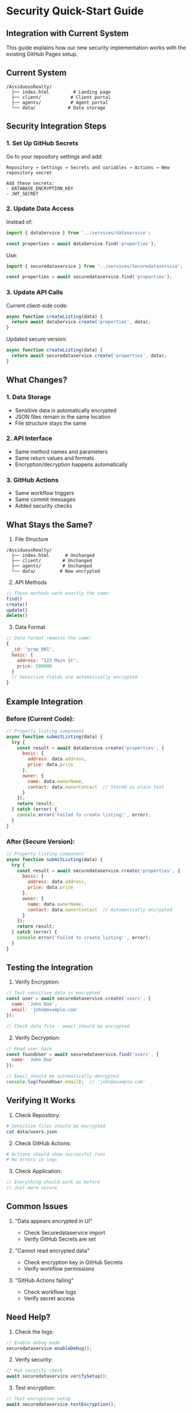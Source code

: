 # Security Quick-Start Guide

## Integration with Current System

This guide explains how our new security implementation works with the existing GitHub Pages setup.

## Current System
```
/AssiduousRealty/
  ├── index.html         # Landing page
  ├── client/           # Client portal
  ├── agents/           # Agent portal
  └── data/            # Data storage
```

## Security Integration Steps

### 1. Set Up GitHub Secrets

Go to your repository settings and add:
```
Repository → Settings → Secrets and variables → Actions → New repository secret

Add these secrets:
- DATABASE_ENCRYPTION_KEY
- JWT_SECRET
```

### 2. Update Data Access

Instead of:
```javascript
import { dataService } from '../services/dataservice';

const properties = await dataService.find('properties');
```

Use:
```javascript
import { securedataservice } from '../services/Securedataservice';

const properties = await securedataservice.find('properties');
```

### 3. Update API Calls

Current client-side code:
```javascript
async function createListing(data) {
  return await dataService.create('properties', data);
}
```

Updated secure version:
```javascript
async function createListing(data) {
  return await securedataservice.create('properties', data);
}
```

## What Changes?

### 1. Data Storage
- Sensitive data is automatically encrypted
- JSON files remain in the same location
- File structure stays the same

### 2. API Interface
- Same method names and parameters
- Same return values and formats
- Encryption/decryption happens automatically

### 3. GitHub Actions
- Same workflow triggers
- Same commit messages
- Added security checks

## What Stays the Same?

1. File Structure
```
/AssiduousRealty/
  ├── index.html      # Unchanged
  ├── client/        # Unchanged
  ├── agents/        # Unchanged
  └── data/         # Now encrypted
```

2. API Methods
```javascript
// These methods work exactly the same:
find()
create()
update()
delete()
```

3. Data Format
```javascript
// Data format remains the same:
{
  _id: "prop_001",
  basic: {
    address: "123 Main St",
    price: 500000
  }
  // Sensitive fields are automatically encrypted
}
```

## Example Integration

### Before (Current Code):
```javascript
// Property listing component
async function submitListing(data) {
  try {
    const result = await dataService.create('properties', {
      basic: {
        address: data.address,
        price: data.price
      },
      owner: {
        name: data.ownerName,
        contact: data.ownerContact  // Stored as plain text
      }
    });
    return result;
  } catch (error) {
    console.error('Failed to create listing:', error);
  }
}
```

### After (Secure Version):
```javascript
// Property listing component
async function submitListing(data) {
  try {
    const result = await securedataservice.create('properties', {
      basic: {
        address: data.address,
        price: data.price
      },
      owner: {
        name: data.ownerName,
        contact: data.ownerContact  // Automatically encrypted
      }
    });
    return result;
  } catch (error) {
    console.error('Failed to create listing:', error);
  }
}
```

## Testing the Integration

1. Verify Encryption:
```javascript
// Test sensitive data is encrypted
const user = await securedataservice.create('users', {
  name: 'John Doe',
  email: 'john@example.com'
});

// Check data file - email should be encrypted
```

2. Verify Decryption:
```javascript
// Read user back
const foundUser = await securedataservice.find('users', {
  name: 'John Doe'
});

// Email should be automatically decrypted
console.log(foundUser.email);  // 'john@example.com'
```

## Verifying It Works

1. Check Repository:
```bash
# Sensitive files should be encrypted
cat data/users.json
```

2. Check GitHub Actions:
```bash
# Actions should show successful runs
# No errors in logs
```

3. Check Application:
```javascript
// Everything should work as before
// Just more secure
```

## Common Issues

1. "Data appears encrypted in UI"
   - Check Securedataservice import
   - Verify GitHub Secrets are set

2. "Cannot read encrypted data"
   - Check encryption key in GitHub Secrets
   - Verify workflow permissions

3. "GitHub Actions failing"
   - Check workflow logs
   - Verify secret access

## Need Help?

1. Check the logs:
```javascript
// Enable debug mode
securedataservice.enableDebug();
```

2. Verify security:
```javascript
// Run security check
await securedataservice.verifySetup();
```

3. Test encryption:
```javascript
// Test encryption setup
await securedataservice.testEncryption();
```
